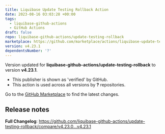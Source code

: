 ```yaml
---
title: Liquibase Update Testing Rollback Action
date: 2023-08-16 03:03:28 +00:00
tags:
  - liquibase-github-actions
  - GitHub Actions
draft: false
repo: liquibase-github-actions/update-testing-rollback
marketplace: https://github.com/marketplace/actions/liquibase-update-testing-rollback-action
version: v4.23.1
dependentsNumber: '?'
---
```



Version updated for **liquibase-github-actions/update-testing-rollback** to version **v4.23.1**.
- This publisher is shown as 'verified' by GitHub.
- This action is used across all versions by **?** repositories.

Go to the [GitHub Marketplace](https://github.com/marketplace/actions/liquibase-update-testing-rollback-action) to find the latest changes.

## Release notes

**Full Changelog**: https://github.com/liquibase-github-actions/update-testing-rollback/compare/v4.23.0...v4.23.1
